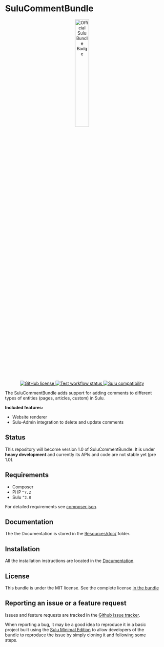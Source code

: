 # SuluCommentBundle

<p align="center">
    <a href="https://sulu.io/" target="_blank">
        <img width="30%" src="https://sulu.io/uploads/media/800x/00/230-Official%20Bundle%20Seal.svg?v=2-6&inline=1" alt="Official Sulu Bundle Badge">
    </a>
</p>
<p align="center">
    <a href="https://github.com/sulu/SuluCommentBundle/blob/2.x/LICENSE" target="_blank">
        <img src="https://img.shields.io/github/license/sulu/SuluCommentBundle.svg" alt="GitHub license">
    </a>
    <a href="https://github.com/sulu/SuluCommentBundle/actions" target="_blank">
        <img src="https://img.shields.io/github/workflow/status/sulu/SuluCommentBundle/Test%20application?label=test-workflow" alt="Test workflow status">
    </a>
    <a href="https://github.com/sulu/sulu/releases" target="_blank">
        <img src="https://img.shields.io/badge/sulu%20compatibility-%3E=2.0-52b6ca.svg" alt="Sulu compatibility">
    </a>
</p>

The SuluCommentBundle adds support for adding comments to different types of entities (pages, articles, custom) in Sulu.

**Included features:**

* Website renderer
* Sulu-Admin integration to delete and update comments

## Status

This repository will become version 1.0 of SuluCommentBundle. It is under **heavy development** and currently its APIs
and code are not stable yet (pre 1.0).

## Requirements

* Composer
* PHP `^7.2`
* Sulu `^2.0`

For detailed requirements see [composer.json](https://github.com/sulu/SuluCommentBundle/blob/2.x/composer.json).

## Documentation

The the Documentation is stored in the
[Resources/doc/](https://github.com/sulu/SuluCommentBundle/blob/2.x/Resources/doc) folder.

## Installation

All the installation instructions are located in the
[Documentation](https://github.com/sulu/SuluCommentBundle/blob/2.x/Resources/doc/installation.md).

## License

This bundle is under the MIT license. See the complete license [in the bundle](LICENSE)

## Reporting an issue or a feature request

Issues and feature requests are tracked in the [Github issue tracker](https://github.com/Sulu/SuluCommentBundle/issues).

When reporting a bug, it may be a good idea to reproduce it in a basic project built using the
[Sulu Minimal Edition](https://github.com/sulu/sulu-minimal) to allow developers of the bundle to reproduce the issue
by simply cloning it and following some steps.
